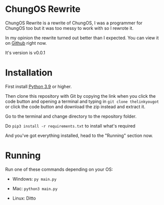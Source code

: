 # ChungOS Rewrite

ChungOS Rewrite is a rewrite of ChungOS, I was a programmer for ChungOS too but it was too messy to work with so I rewrote it.

In my opinion the rewrite turned out better than I expected. You can view it on [Github](https://github.com/Iemane291/chungos_rewrite) right now. 

It's version is v0.0.1

# Installation
First install [Python 3.9](https://python.org/downloads) or higher.

Then clone this repository with Git by copying the link when you click the code button and opening a terminal and typing in `git clone thelinkyougot` or click the code button and download the zip instead and extract it.

Go to the terminal and change directory to the repository folder.

Do `pip3 install -r requirements.txt` to install what's required

And you've got everything installed, head to the "Running" section now.

# Running

Run one of these commands depending on your OS:

- Windows: `py main.py`

- Mac: `python3 main.py`

- Linux: Ditto 
